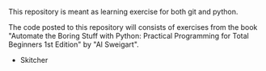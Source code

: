 This repository is meant as learning exercise for both git and python.

The code posted to this repository will consists of exercises from the book "Automate the Boring Stuff with Python: Practical Programming for Total Beginners 1st Edition" by "Al Sweigart".
- Skitcher
